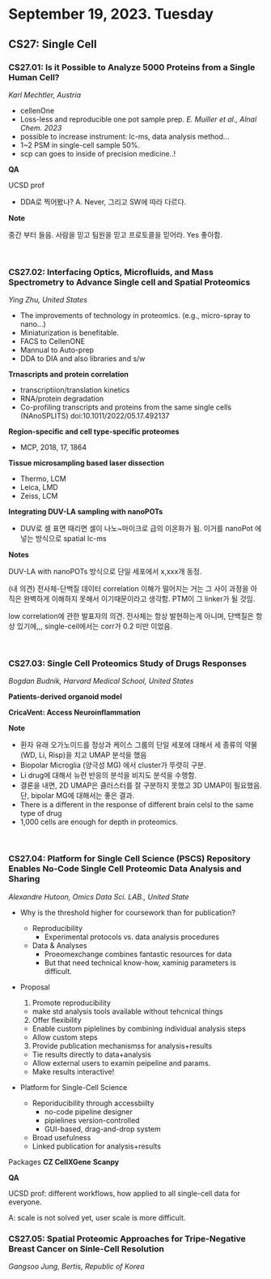 # September 19, 2023. Tuesday

## CS27: Single Cell

### CS27.01: Is it Possible to Analyze 5000 Proteins from a Single Human Cell?
_Karl Mechtler, Austria_

- cellenOne
- Loss-less and reproducible one pot sample prep. _E. Muiller et al., Alnal Chem. 2023_
- possible to increase instrument: lc-ms, data analysis method...
- 1~2 PSM in single-cell sample 50%.
- scp can goes to inside of precision medicine..!

__QA__

UCSD prof
- DDA로 찍어봤나? A. Never, 그리고 SW에 따라 다르다.


__Note__

중간 부터 들음.
사람을 믿고 팀원을 믿고 프로토콜을 믿어라. Yes 좋아함.

</br>

### CS27.02: Interfacing Optics, Microfluids, and Mass Spectrometry to Advance Single cell and Spatial Proteomics
_Ying Zhu, United States_

- The improvements of technology in proteomics. (e.g., micro-spray to nano...)
- Miniaturization is benefitable.
- FACS to CellenONE
- Mannual to Auto-prep
- DDA to DIA and also libraries and s/w


__Trnascripts and protein correlation__
- transcriptiion/translation kinetics
- RNA/protein degradation
- Co-profiling transcripts and proteins from the same single cells (NAnoSPLITS)  doi:10.1011/2022/05.17.492137

__Region-specific and cell type-specific proteomes__
- MCP, 2018, 17, 1864

__Tissue microsampling based laser dissection__
- Thermo, LCM
- Leica, LMD
- Zeiss, LCM

__Integrating DUV-LA sampling with nanoPOTs__
- DUV로 셀 표면 때리면 셀이 나노~마이크로 급의 이온화가 됨. 이거를 nanoPot 에 넣는 방식으로 spatial lc-ms

__Notes__

DUV-LA with nanoPOTs 방식으로 단일 세포에서 x,xxx개 동정.

(내 의견) 전사체-단백질 데이터 correlation 이해가 떨어지는 거는 그 사이 과정을 아직은 완벽하게 이해하지 못해서 이기때문이라고 생각함. PTM이 그 linker가 될 것임.

low correlation에 관한 발표자의 의견. 전사체는 항상 발현하는게 아니며, 단백질은 항상 있기에,,, single-cell에서는 corr가 0.2 미만 이었음.

</br>

### CS27.03: Single Cell Proteomics Study of Drugs Responses
_Bogdan Budnik, Harvard Medical School, United States_

__Patients-derived organoid model__

__CricaVent: Access Neuroinflammation__

__Note__

- 환자 유래 오가노이드를 정상과 케이스 그룹의 단일 세포에 대해서 세 종류의 약물(WD, Li, Risp)을 치고 UMAP 분석을 했음
- Biopolar Microglia (양극성 MG) 에서 cluster가 뚜렷히 구분.
- Li drug에 대해서 뉴런 반응의 분석을 비지도 분석을 수행함.
- 결론을 내면, 2D UMAP은 클러스터를 잘 구분하지 못했고 3D UMAP이 필요했음. 단, bipolar MG에 대해서는 좋은 결과.
- There is a different in the response of different brain celsl to the same type of drug
- 1,000 cells are enough for depth in proteomics.

</br>

### CS27.04: Platform for Single Cell Science (PSCS) Repository Enables No-Code Single Cell Proteomic Data Analysis and Sharing
_Alexandre Hutoon, Omics Data Sci. LAB., United State_

- Why is the threshold higher for coursework than for publication?
  - Reproducibility
    - Experimental protocols vs. data analysis procedures
  - Data & Analyses
    - Proeomexchange combines fantastic resources for data
    - But that need technical know-how, xaminig parameters is difficult.

- Proposal
  1. Promote reproducibility
    - make std analysis tools available without tehcnical things
  2. Offer flexibility
    - Enable custom piplelines by combining individual analysis steps
    - Allow custom steps
  3. Provide publication mechanismss for analysis+results
    - Tie results directly to data+analysis
    - Allow external users to examin peipeline and params.
    - Make results interactive!

- Platform for Single-Cell Science
  - Reporiducibility through accessbiilty
    - no-code pipeline designer
    - pipielines version-controlled
    - GUI-based, drag-and-drop system
  - Broad usefulness
  - Linked publication for analysis+results

Packages
__CZ CellXGene__
__Scanpy__

__QA__

UCSD prof: different workflows, how applied to all single-cell data for everyone.

A: scale is not solved yet, user scale is more difficult. 
</br>

### CS27.05: Spatial Proteomic Approaches for Tripe-Negative Breast Cancer on Sinle-Cell Resolution
_Gangsoo Jung, Bertis, Republic of Korea_



</br>